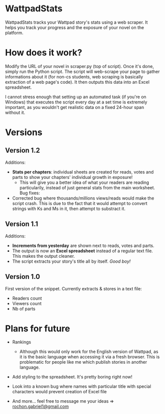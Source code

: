 # WattpadStats
WattpadStats tracks your Wattpad story's stats using a web scraper. It helps you track your progress and the exposure of your novel on the platform. 

# How does it work?
Modify the URL of your novel in scraper.py (top of script). Once it's done, simply run the Python script. The script will web-scrape your page to gather informations about it (for non-cs students, web scraping is basically extraction of a web page's code). It then outputs this data into an Excel spreadsheet.

I cannot stress enough that setting up an automated task (if you're on Windows) that executes the script every day at a set time is extremely important, as you wouldn't get realistic data on a fixed 24-hour span without it.

# Versions
## Version 1.2
Additions:
- **Stats per chapters**: individual sheets are created for reads, votes and parts to show your chapters' individual growth in exposure!
  - This will give you a better idea of what your readers are reading particularily, instead of just general stats from the main worksheet.
Bug fixes:
- Corrected bug where thousands/millions views/reads would make the script crash. This is due to the fact that it would attempt to convert strings with Ks and Ms in it, then attempt to substract it.

## Version 1.1
Additions:
- **Increments from yesterday** are shown next to reads, votes and parts.
- The output is now an **Excel spreadsheet** instead of a regular text file. This makes the output cleaner.
- The script extracts your story's title all by itself. *Good boy!*

## Version 1.0
First version of the snippet. Currently extracts & stores in a text file:
- Readers count
- Viewers count
- Nb of parts

# Plans for future 
- Rankings
  - Although this would only work for the English version of Wattpad, as it is the basic language when accessing it via a fresh browser. This is problematic for people like me which publish stories in another language.
  
- Add styling to the spreadsheet. It's pretty boring right now!

- Look into a known bug where names with particular title with special characters would prevent creation of Excel file
  
- And more... feel free to message me your ideas => rochon.gabriel1@gmail.com

